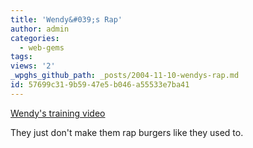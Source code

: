 ```yaml
---
title: 'Wendy&#039;s Rap'
author: admin
categories:
  - web-gems
tags: 
views: '2'
_wpghs_github_path: _posts/2004-11-10-wendys-rap.md
id: 57699c31-9b59-47e5-b046-a55533e7ba41
---
```

<p><a href="http://www.nassassin.com/misc/WendysGrillSkill.mov">Wendy's training video</a></p>
<p>They just don't make them rap burgers like they used to.</p>
